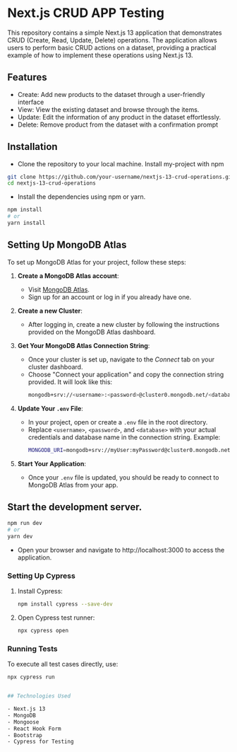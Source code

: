 # Next.js CRUD APP Testing

This repository contains a simple Next.js 13 application that demonstrates CRUD (Create, Read, Update, Delete) operations. The application allows users to perform basic CRUD actions on a dataset, providing a practical example of how to implement these operations using Next.js 13.

## Features

- Create: Add new products to the dataset through a user-friendly interface
- View: View the existing dataset and browse through the items.
- Update: Edit the information of any product in the dataset effortlessly.
- Delete: Remove product from the dataset with a confirmation prompt



## Installation

- Clone the repository to your local machine.
  Install my-project with npm

```bash
git clone https://github.com/your-username/nextjs-13-crud-operations.git
cd nextjs-13-crud-operations
```

- Install the dependencies using npm or yarn.

```bash
npm install
# or
yarn install
```
## Setting Up MongoDB Atlas

To set up MongoDB Atlas for your project, follow these steps:

1. **Create a MongoDB Atlas account**:
   - Visit [MongoDB Atlas](https://www.mongodb.com/products/platform/atlas-database).
   - Sign up for an account or log in if you already have one.

2. **Create a new Cluster**:
   - After logging in, create a new cluster by following the instructions provided on the MongoDB Atlas dashboard.

3. **Get Your MongoDB Atlas Connection String**:
   - Once your cluster is set up, navigate to the *Connect* tab on your cluster dashboard.
   - Choose "Connect your application" and copy the connection string provided. It will look like this:
     ```bash
     mongodb+srv://<username>:<password>@cluster0.mongodb.net/<database>?retryWrites=true&w=majority
     ```

4. **Update Your `.env` File**:
   - In your project, open or create a `.env` file in the root directory.
   - Replace `<username>`, `<password>`, and `<database>` with your actual credentials and database name in the connection string. Example:
     ```bash
     MONGODB_URI=mongodb+srv://myUser:myPassword@cluster0.mongodb.net/myDatabase?retryWrites=true&w=majority
     ```

5. **Start Your Application**:
   - Once your `.env` file is updated, you should be ready to connect to MongoDB Atlas from your app.





## Start the development server.

```bash
npm run dev
# or
yarn dev
```

- Open your browser and navigate to http://localhost:3000 to access the application.


### Setting Up Cypress
1. Install Cypress:
   ```bash
   npm install cypress --save-dev
   ```
2. Open Cypress test runner:
   ```bash
   npx cypress open
   ```

### Running Tests
To execute all test cases directly, use:
```bash
npx cypress run


## Technologies Used

- Next.js 13
- MongoDB
- Mongoose
- React Hook Form
- Bootstrap
- Cypress for Testing


